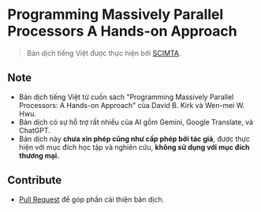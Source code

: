 # Programming Massively Parallel Processors A Hands-on Approach

> Bản dịch tiếng Việt được thực hiện bởi [SCIMTA](https://scimta.com/).

## Note

- Bản dịch tiếng Việt từ cuốn sách "Programming Massively Parallel Processors: A Hands-on Approach" của David B. Kirk và Wen-mei W. Hwu.
- Bản dịch có sự hỗ trợ rất nhiều của AI gồm Gemini, Google Translate, và ChatGPT.
- Bản dịch này **chưa xin phép cũng như cấp phép bởi tác giả**, được thực hiện với mục đích học tập và nghiên cứu, **không sử dụng với mục đích thương mại.**

## Contribute

- [Pull Request](https://github.com/SCIMTA/library/pulls) để góp phần cải thiện bản dịch.

